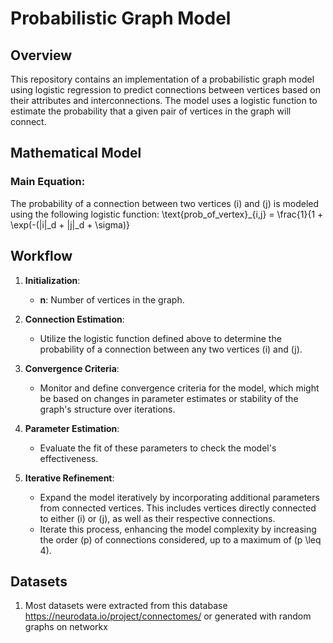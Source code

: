 
# Probabilistic Graph Model

## Overview
This repository contains an implementation of a probabilistic graph model using logistic regression to predict connections between vertices based on their attributes and interconnections. The model uses a logistic function to estimate the probability that a given pair of vertices in the graph will connect.

## Mathematical Model

### Main Equation:
The probability of a connection between two vertices \(i\) and \(j\) is modeled using the following logistic function:
\text{prob\_of\_vertex}_{i,j} = \frac{1}{1 + \exp(-(|i|_d + |j|_d + \sigma)}

## Workflow

1. **Initialization**:
   - **n**: Number of vertices in the graph.

2. **Connection Estimation**:
   - Utilize the logistic function defined above to determine the probability of a connection between any two vertices \(i\) and \(j\).

3. **Convergence Criteria**:
   - Monitor and define convergence criteria for the model, which might be based on changes in parameter estimates or stability of the graph's structure over iterations.

4. **Parameter Estimation**:
   - Evaluate the fit of these parameters to check the model's effectiveness.

1. **Iterative Refinement**:
   - Expand the model iteratively by incorporating additional parameters from connected vertices. This includes vertices directly connected to either \(i\) or \(j\), as well as their respective connections.
   - Iterate this process, enhancing the model complexity by increasing the order \(p\) of connections considered, up to a maximum of \(p \leq 4\).

## Datasets

1. Most datasets were extracted from this database https://neurodata.io/project/connectomes/ or generated with random graphs on networkx
